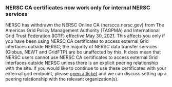 ### NERSC CA certificates now work only for internal NERSC services 

NERSC has withdrawn the NERSC Online CA (nerscca.nersc.gov) from The Americas 
Grid Policy Management Authority (TAGPMA) and International Grid Trust 
Federation (IGTF) effective May 30, 2021. This affects you only if you have been
using NERSC CA certificates to access external Grid interfaces outside NERSC; 
the majority of NERSC data transfer services (Globus, NEWT and GridFTP) are be 
unaffected by this. It does mean that NERSC users cannot use NERSC CA 
certificates to access external Grid interfaces outside NERSC unless there is an
explicit peering relationship with the site. If you would like to continue 
to use these certificates with your external grid endpoint, please 
[open a ticket](https://help.nersc.gov) and we can discuss setting up a peering
relationship with the relevant organization(s).
